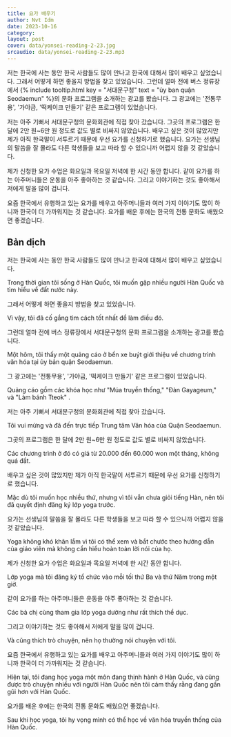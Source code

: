 ```yaml
---
title: 요가 배우기
author: Nvt Idm
date: 2023-10-16
category: 
layout: post
cover: data/yonsei-reading-2-23.jpg
srcaudio: data/yonsei-reading-2-23.mp3
---
```


저는 한국에 사는 동안 한국 사람들도 많이 만나고 한국에 대해서 많이 배우고 싶었습니다. 
그래서 어떻게 하면 좋을지 방법을 찾고 있었습니다. 
그런데 얼마 전에 버스 정류장에서 {% include tooltip.html key = "서대문구청" text = "ủy ban quận Seodaemun" %}의 문화 프로그램을 소개하는 광고를 봤습니다. 
그 광고에는 '전통무용', '가야금, '떡케이크 만들기' 같은 프로그램이 있었습니다.

저는 아주 기뻐서 서대문구청의 문화회관에 직접 찾아 갔습니다. 
그곳의 프로그램은 한 달에 2만 원~6만 원 정도로 값도 별로 비싸지 않았습니다. 
배우고 싶은 것이 많았지만 제가 아직 한국말이 서투르기 때문에 우선 요가를 신청하기로 했습니다. 
요가는 선생님의 말씀을 잘 몰라도 다른 학생들을 보고 따라 할 수 있으니까 어렵지 않을 것 같았습니다.

제가 신청한 요가 수업은 화요일과 목요일 저녁에 한 시간 동안 합니다. 
같이 요가를 하는 아주머니들은 운동을 아주 좋아하는 것 같습니다. 
그리고 이야기하는 것도 좋아해서 저에게 말을 많이 겁니다.

요즘 한국에서 유행하고 있는 요가를 배우고 아주머니들과 여러 가지 이야기도 많이 하니까 한국이 더 가까워지는 것 같습니다. 
요가를 배운 후에는 한국의 전통 문화도 배웠으면 좋겠습니다.

## Bản dịch

저는 한국에 사는 동안 한국 사람들도 많이 만나고 한국에 대해서 많이 배우고 싶었습니다. 

Trong thời gian tôi sống ở Hàn Quốc, tôi muốn gặp nhiều người Hàn Quốc và tìm hiểu về đất nước này. 

그래서 어떻게 하면 좋을지 방법을 찾고 있었습니다. 

Vì vậy, tôi đã cố gắng tìm cách tốt nhất để làm điều đó.

그런데 얼마 전에 버스 정류장에서 서대문구청의 문화 프로그램을 소개하는 광고를 봤습니다. 

Một hôm, tôi thấy một quảng cáo ở bến xe buýt giới thiệu về chương trình văn hóa tại ủy bản quận Seodaemun.

그 광고에는 '전통무용', '가야금, '떡케이크 만들기' 같은 프로그램이 있었습니다.

Quảng cáo gồm các khóa học như "Múa truyền thống," "Đàn Gayageum," và "Làm bánh Tteok" .

저는 아주 기뻐서 서대문구청의 문화회관에 직접 찾아 갔습니다. 

Tôi vui mừng và đã đến trực tiếp Trung tâm Văn hóa của Quận Seodaemun.

그곳의 프로그램은 한 달에 2만 원~6만 원 정도로 값도 별로 비싸지 않았습니다. 

Các chương trình ở đó có giá từ 20.000 đến 60.000 won một tháng, không quá đắt.

배우고 싶은 것이 많았지만 제가 아직 한국말이 서투르기 때문에 우선 요가를 신청하기로 했습니다. 

Mặc dù tôi muốn học nhiều thứ, nhưng vì tôi vẫn chưa giỏi tiếng Hàn, nên tôi đã quyết định đăng ký lớp yoga trước. 

요가는 선생님의 말씀을 잘 몰라도 다른 학생들을 보고 따라 할 수 있으니까 어렵지 않을 것 같았습니다.

Yoga không khó khăn lắm vì tôi có thể xem và bắt chước theo hướng dẫn của giáo viên mà không cần hiểu hoàn toàn lời nói của họ.

제가 신청한 요가 수업은 화요일과 목요일 저녁에 한 시간 동안 합니다. 

Lớp yoga mà tôi đăng ký tổ chức vào mỗi tối thứ Ba và thứ Năm trong một giờ.

같이 요가를 하는 아주머니들은 운동을 아주 좋아하는 것 같습니다. 

Các bà chị cùng tham gia lớp yoga dường như rất thích thể dục.

그리고 이야기하는 것도 좋아해서 저에게 말을 많이 겁니다.

Và cũng thích trò chuyện, nên họ thường nói chuyện với tôi.

요즘 한국에서 유행하고 있는 요가를 배우고 아주머니들과 여러 가지 이야기도 많이 하니까 한국이 더 가까워지는 것 같습니다. 

Hiện tại, tôi đang học yoga một môn đang thịnh hành ở Hàn Quốc, và cũng được trò chuyện nhiều với người Hàn Quốc nên tôi cảm thấy rằng đang gần gũi hơn với Hàn Quốc. 

요가를 배운 후에는 한국의 전통 문화도 배웠으면 좋겠습니다.

Sau khi học yoga, tôi hy vọng mình có thể học về văn hóa truyền thống của Hàn Quốc.
